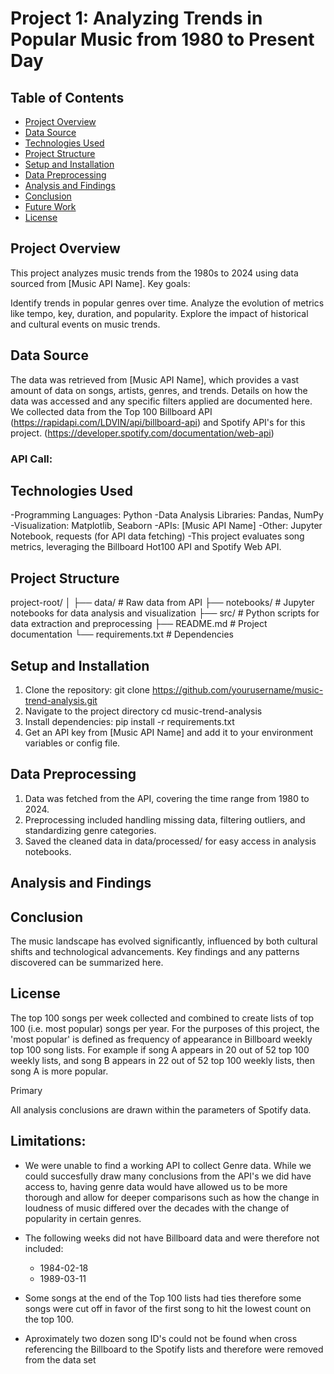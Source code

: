 # Project 1: Analyzing Trends in Popular Music from 1980 to Present Day

## Table of Contents
- [Project Overview](#project-overview)
- [Data Source](#data-source)
- [Technologies Used](#technologies-used)
- [Project Structure](#project-structure)
- [Setup and Installation](#setup-and-installation)
- [Data Preprocessing](#data-preprocessing)
- [Analysis and Findings](#analysis-and-findings)
- [Conclusion](#conclusion)
- [Future Work](#future-work)
- [License](#license)
  
## Project Overview
This project analyzes music trends from the 1980s to 2024 using data sourced from [Music API Name]. Key goals:

Identify trends in popular genres over time.
Analyze the evolution of metrics like tempo, key, duration, and popularity.
Explore the impact of historical and cultural events on music trends.

## Data Source
The data was retrieved from [Music API Name], which provides a vast amount of data on songs, artists, genres, and trends. Details on how the data was accessed and any specific filters applied are documented here.
We collected data from the Top 100 Billboard API (https://rapidapi.com/LDVIN/api/billboard-api) and Spotify API's for this project. (https://developer.spotify.com/documentation/web-api) 

### API Call:

## Technologies Used
-Programming Languages: Python
-Data Analysis Libraries: Pandas, NumPy
-Visualization: Matplotlib, Seaborn
-APIs: [Music API Name]
-Other: Jupyter Notebook, requests (for API data fetching)
-This project evaluates song metrics, leveraging the Billboard Hot100 API and Spotify Web API. 

## Project Structure
project-root/
│
├── data/                # Raw data from API
├── notebooks/           # Jupyter notebooks for data analysis and visualization
├── src/                 # Python scripts for data extraction and preprocessing
├── README.md            # Project documentation
└── requirements.txt     # Dependencies

## Setup and Installation
1. Clone the repository:
git clone https://github.com/yourusername/music-trend-analysis.git
2. Navigate to the project directory
cd music-trend-analysis
3. Install dependencies:
pip install -r requirements.txt
4. Get an API key from [Music API Name] and add it to your environment variables or config file.

## Data Preprocessing
1. Data was fetched from the API, covering the time range from 1980 to 2024.
2. Preprocessing included handling missing data, filtering outliers, and standardizing genre categories.
3. Saved the cleaned data in data/processed/ for easy access in analysis notebooks.

## Analysis and Findings

## Conclusion
The music landscape has evolved significantly, influenced by both cultural shifts and technological advancements. Key findings and any patterns discovered can be summarized here.
## License

The top 100 songs per week collected and combined to create lists of top 100 (i.e. most popular) songs per year. For the purposes of this project, the 'most popular' is defined as frequency of appearance in Billboard weekly top 100 song lists. For example if song A appears in 20 out of 52 top 100 weekly lists, and song B appears in 22 out of 52 top 100 weekly lists, then song A is more popular.


Primary








All analysis conclusions are drawn within the parameters of Spotify data. 



## Limitations:
- We were unable to find a working API to collect Genre data. While we could succesfully draw many conclusions from the API's we did have access to, having genre data would have allowed us to be more thorough and allow for deeper comparisons such as how the change in loudness of music differed over the decades with the change of popularity in certain genres.

- The following weeks did not have Billboard data and were therefore not included:
    - 1984-02-18
    - 1989-03-11
 
- Some songs at the end of the Top 100 lists had ties therefore some songs were cut off in favor of the first song to hit the lowest count on the top 100.
- Aproximately two dozen song ID's could not be found when cross referencing the Billboard to the Spotify lists and therefore were removed from the data set
